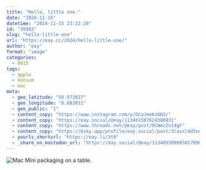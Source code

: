 ```yaml
---
title: "Hello, little one."
date: "2024-11-15"
datetime: "2024-11-15 23:22:20"
id: "39993"
slug: "hello-little-one"
url: "https://eay.cc/2024/hello-little-one/"
author: "eay"
format: "image"
categories:
  - 0815
tags:
  - apple
  - konsum
  - mac
meta:
  - geo_latitude: "50.973827"
  - geo_longitude: "6.683011"
  - geo_public: "1"
  - content_copy: "https://www.instagram.com/p/DCaJmeKsbN3/"
  - content_copy: "https://eay.social/@eay/113481507624380831"
  - content_copy: "https://www.threads.net/@eay/post/DCWmzZnI4gF"
  - content_copy: "https://bsky.app/profile/eay.social/post/3lavxl4d5no2x"
  - yourls_shorturl: "https://eay.li/3t0"
  - _share_on_mastodon_url: "https://eay.social/@eay/113489309685017090"
---
```


![Mac Mini packaging on a table.](https://eay.cc/uploads/2024/mac-mini.jpg)

